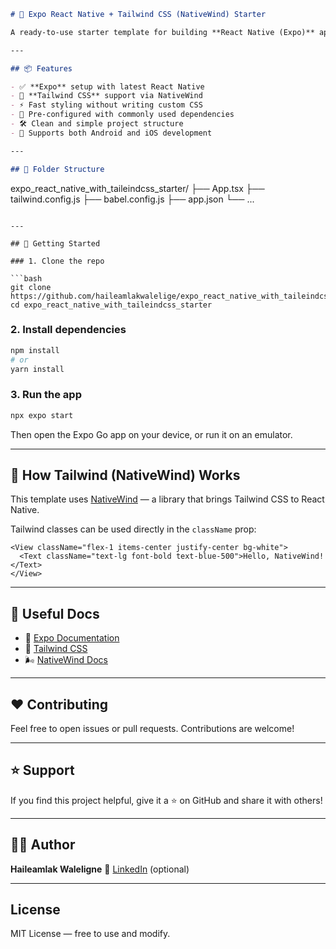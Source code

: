 ```md
# 🚀 Expo React Native + Tailwind CSS (NativeWind) Starter

A ready-to-use starter template for building **React Native (Expo)** apps with **Tailwind CSS** using [NativeWind](https://www.nativewind.dev/).

---

## 📦 Features

- ✅ **Expo** setup with latest React Native
- 🎨 **Tailwind CSS** support via NativeWind
- ⚡️ Fast styling without writing custom CSS
- 🧩 Pre-configured with commonly used dependencies
- 🛠 Clean and simple project structure
- 🧪 Supports both Android and iOS development

---

## 📁 Folder Structure

```

expo\_react\_native\_with\_taileindcss\_starter/
├── App.tsx
├── tailwind.config.js
├── babel.config.js
├── app.json
└── ...

````

---

## 🚀 Getting Started

### 1. Clone the repo

```bash
git clone https://github.com/haileamlakwalelige/expo_react_native_with_taileindcss_starter.git
cd expo_react_native_with_taileindcss_starter
````

### 2. Install dependencies

```bash
npm install
# or
yarn install
```

### 3. Run the app

```bash
npx expo start
```

Then open the Expo Go app on your device, or run it on an emulator.

---

## 🧠 How Tailwind (NativeWind) Works

This template uses [NativeWind](https://www.nativewind.dev/) — a library that brings Tailwind CSS to React Native.

Tailwind classes can be used directly in the `className` prop:

```tsx
<View className="flex-1 items-center justify-center bg-white">
  <Text className="text-lg font-bold text-blue-500">Hello, NativeWind!</Text>
</View>
```

---

## 📄 Useful Docs

* 📘 [Expo Documentation](https://docs.expo.dev/)
* 💨 [Tailwind CSS](https://tailwindcss.com/docs)
* 🌬 [NativeWind Docs](https://www.nativewind.dev/)

---

## ❤️ Contributing

Feel free to open issues or pull requests. Contributions are welcome!

---

## ⭐️ Support

If you find this project helpful, give it a ⭐️ on GitHub and share it with others!

---

## 🧑‍💻 Author

**Haileamlak Waleligne**
📧 [LinkedIn](https://linkedin.com/in/haileamlak-waleligne) (optional)

---

## License

MIT License — free to use and modify.

```

